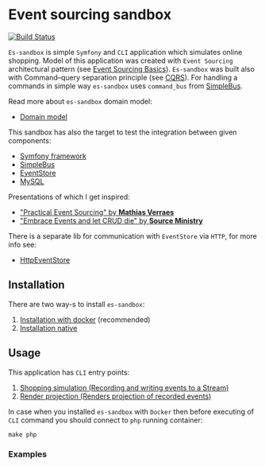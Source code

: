 # Event sourcing sandbox

[![Build Status](https://travis-ci.org/lzakrzewski/es-sandbox.svg?branch=master)](https://travis-ci.org/lzakrzewski/es-sandbox)

`Es-sandbox` is simple `Symfony` and `CLI` application which simulates online shopping.
Model of this application was created with `Event Sourcing` architectural pattern (see [Event Sourcing Basics](http://docs.geteventstore.com/introduction/event-sourcing-basics/)).
`Es-sandbox` was built also with Command–query separation principle (see [CQRS](http://martinfowler.com/bliki/CQRS.html)).
For handling a commands in simple way `es-sandbox` uses `command_bus` from [SimpleBus](http://simplebus.github.io/MessageBus/doc/command_bus.html).

Read more about `es-sandbox` domain model:
- [Domain model](doc/domain-model.md)

This sandbox has also the target to test the integration between given components: 
- [Symfony framework](http://symfony.com/)
- [SimpleBus](http://simplebus.github.io/)
- [EventStore](https://geteventstore.com/)
- [MySQL](https://www.mysql.com/)

Presentations of which I get inspired:
- ["Practical Event Sourcing" by **Mathias Verraes**](http://verraes.net/2014/03/practical-event-sourcing/)
- ["Embrace Events and let CRUD die" by **Source Ministry**](http://www.slideshare.net/sourceministry/embrace-events-and-let-crud-die)

There is a separate lib for communication with `EventStore` via `HTTP`, for more info see:
- [HttpEventStore](https://github.com/lzakrzewski/http-event-store)

## Installation  
There are two way-s to install `es-sandbox`:

1. [Installation with docker](doc/installation-with-docker.md) (recommended)
2. [Installation native](doc/installation-native.md)

## Usage
This application has `CLI` entry points:

1. [Shopping simulation (Recording and writing events to a Stream)](doc/shopping-simulation.md)
2. [Render projection (Renders projection of recorded events)](doc/render-projection.md)

In case when you installed `es-sandbox` with `Docker` then before executing of `CLI` command you should connect to `php` running container:
```
make php
```

### Examples
 